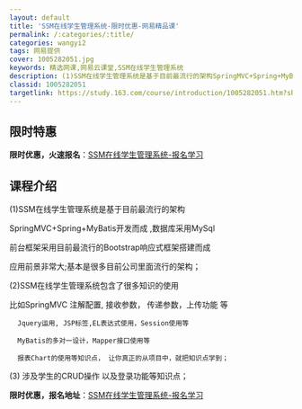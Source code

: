 ```yaml
---
layout: default
title: 'SSM在线学生管理系统-限时优惠-网易精品课'
permalink: /:categories/:title/
categories: wangyi2
tags: 网易提供
cover: 1005282051.jpg
keywords: 精选网课,网易云课堂,SSM在线学生管理系统
description: (1)SSM在线学生管理系统是基于目前最流行的架构SpringMVC+Spring+MyBatis开发而成,数据库采用M
classid: 1005282051
targetlink: https://study.163.com/course/introduction/1005282051.htm?share=1&shareId=1025206652&utm_campaign=share&utm_medium=iphoneShare&utm_source=&utm_u=1025206652
---
```


## 限时特惠

**限时优惠，火速报名**：[SSM在线学生管理系统-报名学习](https://study.163.com/course/introduction/1005282051.htm?share=1&shareId=1025206652&utm_campaign=share&utm_medium=iphoneShare&utm_source=&utm_u=1025206652)

## 课程介绍

(1)SSM在线学生管理系统是基于目前最流行的架构

SpringMVC+Spring+MyBatis开发而成 ,数据库采用MySql

前台框架采用目前最流行的Bootstrap响应式框架搭建而成

应用前景非常大;基本是很多目前公司里面流行的架构；



(2)SSM在线学生管理系统包含了很多知识的使用

  比如SpringMVC 注解配置, 接收参数， 传递参数，上传功能 等

	  Jquery运用, JSP标签,EL表达式使用，Session使用等

	  MyBatis的多对一设计，Mapper接口使用等

	  报表Chart的使用等知识点， 让你真正的从项目中，就把知识点学到；

(3) 涉及学生的CRUD操作 以及登录功能等知识点；

**限时优惠，报名地址**：[SSM在线学生管理系统-报名学习](https://study.163.com/course/introduction/1005282051.htm?share=1&shareId=1025206652&utm_campaign=share&utm_medium=iphoneShare&utm_source=&utm_u=1025206652)

